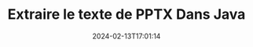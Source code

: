 ---
############################# Static ############################
layout: "auto-gen-parser"
date: 2024-02-13T17:01:14
draft: false
otherformats: vdx vsdm vsdx vssm vssx vstm vstx vsx vtx xlam xls xlsb xlsm xlsx xlt xltm

############################# Head ############################
head_title: "Extraire le texte de PPTX dans Java"
head_description: "Extrayez rapidement du texte d'un fichier de documents dans Java."

############################# Header ############################
title: "Extraire le texte de PPTX Dans Java"
description: "Extrayez le texte de PPTX avec quelques lignes de code Java."
bg_image: "https://cms.admin.containerize.com/templates/aspose/App_Themes/V3/images/bg/header1.png"
bg_overlay: false
button:
    enable: true
    icon: "fas fa-arrow-down"
    label: "Télécharger la version d'essai gratuite"
    link: "https://downloads.groupdocs.com/parser/java"

############################# SubMenu ############################
submenu:
    enable: true

    left:
        img_alt: "GroupDocs.Parser for Java"
        image: "https://cms.admin.containerize.com/templates/groupdocs/images/product-logos/90x90-noborder/groupdocs-parser-java.png"
        product: "GroupDocs.Parser"
        platform: "Java"

    middle:
        button:

            # button loop
            - link: "https://apireference.groupdocs.com/parser/java"
              text: "Référence API"

            # button loop
            - link: "https://github.com/groupdocs-parser"
              text: "Exemples de codes"

            # button loop
            - link: "https://products.groupdocs.app/parser/family"
              text: "Démos en direct"

            # button loop
            - link: "https://purchase.groupdocs.com/pricing/parser/java"
              text: "Tarification"

    right:
        link_download: "https://downloads.groupdocs.com/parser"
        link_learn: "https://docs.groupdocs.com/parser/java"
        link_buy: "https://purchase.groupdocs.com"

############################# About ############################
about:
    enable: true
    title: "Comment extraire un texte de PPTX fichiers Java API ?"
    content: |
        [GroupDocs.Parser for Java](/fr/parser/java/) est une API d'extraction de texte, d'image et de métadonnées, prenant en charge plus de 50 types de documents populaires pour aider à créer des applications métier avec des fonctionnalités d'analyse de texte brut, structuré et formaté. Il prend également en charge l'analyse de documents à l'aide de modèles prédéfinis et permet d'extraire des données complexes de factures et d'autres documents typiques avec rapidité et précision. GroupDocs.Parser for Java vous permet d'extraire du texte et des métadonnées à partir de fichiers protégés par mot de passe de tous les formats populaires, y compris les documents de traitement Word, les feuilles de calcul Excel, les présentations PowerPoint, les fichiers OneNote, PDF et les archives ZIP.
        
        GroupDocs.Parser L'API est un bon choix pour les solutions d'entreprise qui nécessitent une fonctionnalité d'extraction de texte de fichier. Ces API sont bien prises en charge sur tous les principaux systèmes d'exploitation et plates-formes, y compris Java runtime: J2SE 6.0 and above.

############################# Steps ############################
steps:
    enable: true
    title_left: "Extraire le texte de PPTX dans Java"
    content_left: |
        [GroupDocs.Parser for Java](/fr/parser/java/) permet aux développeurs Java d'extraire facilement un texte d'un fichier PPTX en mettant en œuvre quelques étapes simples.
        
        * Instanciez l'objet [Parser](https://reference.groupdocs.com/java/parser/com.groupdocs.parser/Parser) pour le document initial ;
        * Appelez la méthode [getText](https://reference.groupdocs.com/parser/java/com.groupdocs.parser/parser/#getText--) et obtenez [TextReader](https://reference.groupdocs.com/java/parser/com.groupdocs.parser.data/TextReader) objet ;
        * Vérifiez si le lecteur n'est pas *null* (l'extraction de texte est prise en charge pour le document) ;
        * Lire un texte du lecteur.

    title_right: "En savoir plus sur l'extraction de texte"
    content_right: |
        * <a href="https://docs.groupdocs.com/parser/java/extract-text-in-accurate-mode/">Comment extraire du texte en mode précis</a>
        * <a href="https://docs.groupdocs.com/parser/java/extract-text-in-raw-mode/">Comment extraire du texte en mode Raw</a>
 
    code: |
     {{% parser/additional-styles %}}
     {{< parser/code-parser title="Comment extraire du texte du fichier PPTX à l'aide de l'exemple de code Java">}}

        ```java    
        // Extraire le texte du fichier PPTX à l'aide de l'API GroupDocs.Parser
        // Créer une instance de la classe Parser
        try (Parser parser = new Parser(filePath)) {
            // Extraire un texte dans le lecteur
            try (TextReader reader = parser.getText()) {
                // Imprimer un texte à partir du document
                // Si l'extraction de texte n'est pas prise en charge, un lecteur est nul
                System.out.println(reader == null ? "L'extraction de texte n'est pas prise en charge" : reader.readToEnd());
            }
        }
        ```
     {{< /parser/code-parser >}}

############################# More ############################
more:
    enable: true
    title_left: "Configuration requise"
    content_left: |
        GroupDocs.Parser for Java Les API sont prises en charge sur toutes les principales plates-formes et systèmes d'exploitation. Avant d'exécuter le code ci-dessous, assurez-vous que les prérequis suivants sont installés sur votre système.
        
        * Systèmes d'exploitation : Microsoft Windows, Linux, MacOS
        * Environnements de développement : NetBeans, Intellij IDEA, Eclipse, etc.
        * Cadres
        * Téléchargez la dernière version de GroupDocs.Parser for Java depuis [Maven](https://repository.groupdocs.com/webapp/#/artifacts/browse/tree/General/repo/com/groupdocs/groupdocs-parser)

    title_right: "Pourquoi utiliser GroupDocs.Parser for Java"
    content_right: |
        * Prise en charge de l'extraction de texte brut à partir de tous les documents pris en charge    
        * Analyse de documents via des modèles définis par l'utilisateur    
        * Prise en charge complète de l'extraction de texte structuré    
        * Recherche de texte par mot-clé ainsi que par expression régulière    
        * Extraire du texte formaté, des métadonnées, des images, des conteneurs et des pièces jointes    
        * Extraire la table des matières pour certains formats de document pris en charge    
        * Analyser les données de formulaire de PDF documents    
        * Extraire les hyperliens du document   

############################# Demos ############################
demos:
    enable: true
    title: "Démos en direct - Extraire le texte de PPTX en ligne"
    content: |
       Extrayez le texte du fichier PPTX dès maintenant en visitant le site Web [GroupDocs.Parser Live Demos](https://products.groupdocs.app/parser/text/pptx).
       La démo en direct présente les avantages suivants.
        
############################# About Formats ############################
about_formats:
    enable: true

############################# More Formats ############################
more_formats:
    enable: true
    title: "Extraire du texte d'autres formats de document"
    content: |
        API d'analyse de documents et d'extraction de texte Java pour les formats de fichiers et les images. Extrayez les données pour certains des formats de fichiers populaires comme indiqué ci-dessous.

############################# Back to top ###############################
back_to_top:
    enable: true
---